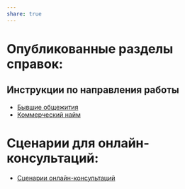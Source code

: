 ```yaml
---  
share: true  
---  
```

# Опубликованные разделы справок:  
## Инструкции по направления работы  
*  [Бывшие общежития](Алгоритмы%20работы/Бывшие%20общежития/Бывшие%20общежития.md)  
*  [Коммерческий найм](Алгоритмы%20работы/Коммерческий%20найм/Коммерческий%20найм.md)  
# Сценарии для онлайн-консультаций:  
* [Сценарии онлайн-консультаций](Сценарии_онлайн-консультаций.md)